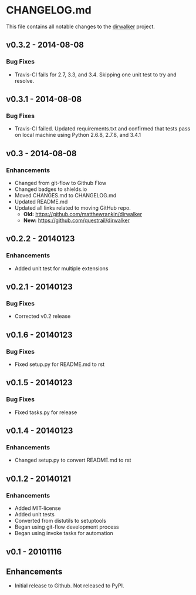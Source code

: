 # CHANGELOG.md
This file contains all notable changes to the [dirwalker][] project.

## v0.3.2 - 2014-08-08

### Bug Fixes
- Travis-CI fails for 2.7, 3.3, and 3.4. Skipping one unit test to try
  and resolve.

## v0.3.1 - 2014-08-08

### Bug Fixes
- Travis-CI failed. Updated requirements.txt and confirmed that tests
  pass on local machine using Python 2.6.8, 2.7.8, and 3.4.1

## v0.3 - 2014-08-08

### Enhancements
- Changed from git-flow to Github Flow
- Changed badges to shields.io
- Moved CHANGES.md to CHANGELOG.md
- Updated README.md
- Updated all links related to moving GitHub repo.
  - **Old:** https://github.com/matthewrankin/dirwalker
  - **New:** https://github.com/questrail/dirwalker


## v0.2.2 - 20140123

### Enhancements
- Added unit test for multiple extensions

## v0.2.1 - 20140123

### Bug Fixes
- Corrected v0.2 release


## v0.1.6 - 20140123

### Bug Fixes
- Fixed setup.py for README.md to rst


## v0.1.5 - 20140123

### Bug Fixes
- Fixed tasks.py for release


## v0.1.4 - 20140123

### Enhancements
- Changed setup.py to convert README.md to rst


## v0.1.2 - 20140121

### Enhancements
- Added MIT-license
- Added unit tests
- Converted from distutils to setuptools
- Began using git-flow development process
- Began using invoke tasks for automation


## v0.1 - 20101116

## Enhancements
- Initial release to Github. Not released to PyPI.

[dirwalker]: https://github.com/questrail/dirwalker
